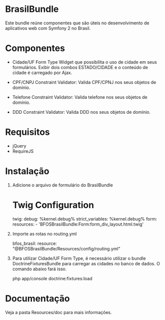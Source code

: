 BrasilBundle
============

Este bundle reúne componentes que são úteis no desenvolvimento de aplicativos web
com Symfony 2 no Brasil.

Componentes
===========

* Cidade/UF Form Type
Widget que possibilita o uso de cidade em seus formulários. Exibir dois combos ESTADO/CIDADE e o conteúdo de cidade
é carregado por Ajax.

* CPF/CNPJ Constraint Validator: Valida CPF/CPNJ nos seus objetos de domínio.

* Telefone Constraint Validator: Valida telefone nos seus objetos de domínio.

* DDD Constraint Validator: Valida DDD nos seus objetos de domínio.

Requisitos
==========

- jQuery
- RequireJS

Instalação
==========

1. Adicione o arquivo de formulário do BrasilBundle

    # Twig Configuration
    twig:
        debug:            %kernel.debug%
        strict_variables: %kernel.debug%
        form:
            resources:
                - 'BFOSBrasilBundle:Form:form_div_layout.html.twig'

2. Importe as rotas no routing.yml

    bfos_brasil:
        resource: "@BFOSBrasilBundle/Resources/config/routing.yml"


3. Para utilizar Cidade/UF Form Type, é necessário utilizar o bundle DoctrineFixturesBundle para carregar as
cidades no banco de dados. O comando abaixo fará isso.

    php app/console doctrine:fixtures:load

Documentação
============

Veja a pasta Resources/doc para mais informações.